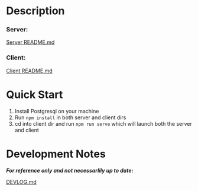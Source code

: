 # Description

### Server:
[Server README.md](server/README.md)

### Client:
[Client README.md](client/README.md)

# Quick Start
1. Install Postgresql on your machine
2. Run `npm install` in both server and client dirs
3. cd into client dir and run `npm run serve` which will launch both the server and client


# Development Notes
***For reference only and not necessarlily up to date:***

[DEVLOG.md](DEVLOG.md)